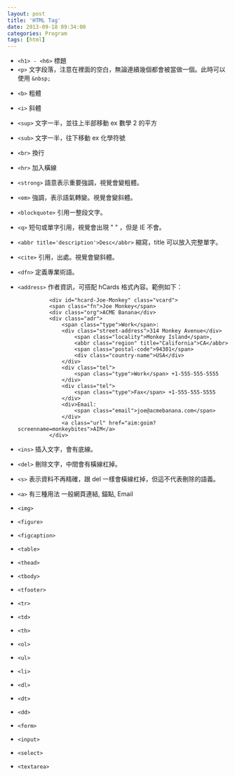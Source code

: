 ```yaml
---
layout: post
title: 'HTML Tag'
date: 2013-09-18 09:34:00
categories: Program
tags: [html]
---
```


* `<h1> - <h6>` 標題
* `<p>` 文字段落，注意在裡面的空白，無論連續幾個都會被當做一個。此時可以使用 `&nbsp;`
<!--more-->
* `<b>` 粗體
* `<i>` 斜體
* `<sup>` 文字一半，並往上半部移動 ex 數學 2 的平方
* `<sub>` 文字一半，往下移動 ex 化學符號
* `<br>` 換行
* `<hr>` 加入橫線
* `<strong>` 語意表示重要強調，視覺會變粗體。
* `<em>` 強調，表示語氣轉變。視覺會變斜體。
* `<blockquote>` 引用一整段文字。
* `<q>` 短句或單字引用，視覺會出現 " " ，但是 IE 不會。
* `<abbr title='description'>Desc</abbr>` 縮寫，title 可以放入完整單字。
* `<cite>` 引用，出處。視覺會變斜體。
* `<dfn>` 定義專業術語。
* `<address>` 作者資訊，可搭配 hCards 格式內容。範例如下：

				<div id="hcard-Joe-Monkey" class="vcard">
				<span class="fn">Joe Monkey</span>
				<div class="org">ACME Banana</div>
				<div class="adr">
					<span class="type">Work</span>:
					<div class="street-address">314 Monkey Avenue</div>
						<span class="locality">Monkey Island</span>,
						<abbr class="region" title="California">CA</abbr>
						<span class="postal-code">94301</span>
						<div class="country-name">USA</div>
					</div>
					<div class="tel">
						<span class="type">Work</span> +1-555-555-5555
					</div>
					<div class="tel">
						<span class="type">Fax</span> +1-555-555-5555
					</div>
					<div>Email:
						<span class="email">joe@acmebanana.com</span>
					</div>
					<a class="url" href="aim:goim?screenname=monkeybites">AIM</a>
				</div>

* `<ins>` 插入文字，會有底線。
* `<del>` 刪除文字，中間會有橫線杠掉。
* `<s>` 表示資料不再精確，跟 del 一樣會橫線杠掉，但這不代表刪除的語義。

* `<a>` 有三種用法 一般網頁連結, 錨點, Email
* `<img>`
* `<figure>`
* `<figcaption>`
* `<table>`
* `<thead>`
* `<tbody>`
* `<tfooter>`
*	`<tr>`
* `<td>`
* `<th>`
* `<ol>`
* `<ul>`
* `<li>`
* `<dl>`
* `<dt>`
* `<dd>`
* `<form>`
* `<input>`
* `<select>`
* `<textarea>`

